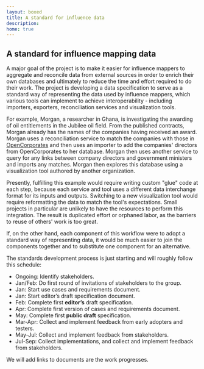 ```yaml
---
layout: boxed
title: A standard for influence data
description: 
home: true
---
```


## A standard for influence mapping data

A major goal of the project is to make it easier for influence mappers to aggregate and reconcile data from external sources in order to enrich their own databases and ultimately to reduce the time and effort required to do their work. The project is developing a data specification to serve as a standard way of representing the data used by influence mappers, which various tools can implement to achieve interoperability - including importers, exporters, reconciliation services and visualization tools.

For example, Morgan, a researcher in Ghana, is investigating the awarding of oil entitlements in the Jubilee oil field. From the published contracts, Morgan already has the names of the companies having received an award. Morgan uses a reconciliation service to match the companies with those in [OpenCorporates](http://www.opencorporates.com/) and then uses an importer to add the companies' directors from OpenCorporates to her database. Morgan then uses another service to query for any links between company directors and government ministers and imports any matches. Morgan then explores this database using a visualization tool authored by another organization.

Presently, fulfilling this example would require writing custom "glue" code at each step, because each service and tool uses a different data interchange format for its inputs and outputs. Switching to a new visualization tool would require reformatting the data to match the tool's expectations. Small projects in particular are unlikely to have the resources to perform this integration. The result is duplicated effort or orphaned labor, as the barriers to reuse of others' work is too great.

If, on the other hand, each component of this workflow were to adopt a standard way of representing data, it would be much easier to join the components together and to substitute one component for an alternative.

The standards development process is just starting and will roughly follow this schedule:

* Ongoing: Identify stakeholders.
* Jan/Feb: Do first round of invitations of stakeholders to the group.
* Jan: Start use cases and requirements document.
* Jan: Start editor’s draft specification document.
* Feb: Complete first **editor’s** draft specification.
* Apr: Complete first version of cases and requirements document.
* May: Complete first **public draft** specification.
* Mar-Apr: Collect and implement feedback from early adopters and testers.
* May-Jul: Collect and implement feedback from stakeholders.
* Jul-Sep: Collect implementations, and collect and implement feedback from stakeholders.

We will add links to documents are the work progresses.
